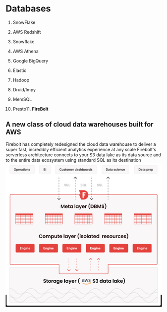 # Databases

1. SnowFlake

2. AWS Redshift

3. Snowflake

4. AWS Athena

5. Google BigQuery

6. Elastic

7. Hadoop

8. Druid/Impy

9. MemSQL

10. Presto11. **FireBolt**

## A new class of cloud data warehouses built for AWS

Firebolt has completely redesigned the cloud data warehouse to deliver a super fast, incredibly efficient analytics experience at any scale
Firebolt's serverless architecture connects to your S3 data lake as its data source and to the entire data ecosystem using standard SQL as its destination
![image](media/Data-Warehousing_Databases-image1.png)
